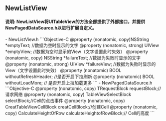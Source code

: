 <h2> NewListView</h2>
<h4>说明: NewListView将UITableView的方法全部提供了外部接口，并提供NewPagedDataSource.h以进行扩展自定义。</h4>
- NewListView.h  
```Objective-C
  @property (nonatomic, copy)NSString *emptyText; //数据为空时显示的文字  
  @property (nonatomic, strong) UIView *emptyView; //数据为空时显示的View（文字设置此时失效）  
  @property (nonatomic, copy) NSString *failureText; //数据为失败时显示的文字  
  @property (nonatomic, strong) UIView *failureView; //数据为失败时显示的View（文字设置此时失效）  
  @property (nonatomic) BOOL withoutRefreshHeader; //是否开启下拉刷新  
  @property (nonatomic) BOOL withoutLoadMore; // 是否开启上拉加载更多  
```
- NewPagedDataSource.h  
```Objective-C
  @property (nonatomic, copy) TRequestBlock requestBlock;//请求网络  
  @property (nonatomic, copy) TableViewSelectBlock selectBlock;//Cell的点击事件  
  @property (nonatomic, copy) CreatTableViewCellBlock creatCellBlock;//创建Cell  
  @property (nonatomic, copy) CalculateHeightOfRow calculateHeightofRowBlock;// Cell的高度  
```

